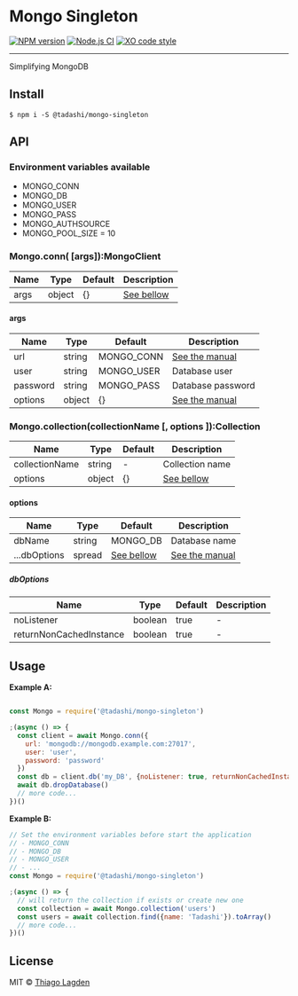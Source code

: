# Mongo Singleton

[![NPM version][npm-img]][npm]
[![Node.js CI][ci-img]][ci]
[![XO code style][xo-img]][xo]


[npm-img]:         https://img.shields.io/npm/v/@tadashi/mongo-singleton.svg
[npm]:             https://www.npmjs.com/package/@tadashi/mongo-singleton
[ci-img]:          https://github.com/lagden/mongo-singleton/workflows/Node.js%20CI/badge.svg
[ci]:              https://github.com/lagden/mongo-singleton/actions?query=workflow%3A%22Node.js+CI%22
[xo-img]:          https://img.shields.io/badge/code_style-XO-5ed9c7.svg
[xo]:              https://github.com/sindresorhus/xo

-----

Simplifying MongoDB

## Install

```
$ npm i -S @tadashi/mongo-singleton
```


## API

### Environment variables available

- MONGO_CONN
- MONGO_DB
- MONGO_USER
- MONGO_PASS
- MONGO_AUTHSOURCE
- MONGO_POOL_SIZE = 10

### Mongo.conn( \[args\]):MongoClient

Name        | Type                 | Default           | Description
----------- | -------------------- | ----------------- | ------------
args        | object               | {}                | [See bellow](#args)


#### args

Name        | Type                 | Default           | Description
----------- | -------------------- | ----------------- | ------------
url         | string               | MONGO_CONN        | [See the manual](https://docs.mongodb.com/manual/reference/connection-string/)
user        | string               | MONGO_USER        | Database user
password    | string               | MONGO_PASS        | Database password
options     | object               | {}                | [See the manual](https://mongodb.github.io/node-mongodb-native/3.6/api/MongoClient.html#.connect)


### Mongo.collection(collectionName \[, options \]):Collection

Name           | Type                 | Default        | Description
-------------- | -------------------- | -------------- | ------------
collectionName | string               | -              | Collection name
options        | object               | {}             | [See bellow](#options)


#### options

Name          | Type          | Default                  | Description
------------- | ------------- | ------------------------ | ------------
dbName        | string        | MONGO_DB                 | Database name
...dbOptions  | spread        | [See bellow](#dbOptions) | [See the manual](https://mongodb.github.io/node-mongodb-native/3.6/api/MongoClient.html#db)


##### dbOptions

Name                    | Type         | Default    | Description
----------------------- | ------------ | ---------- | ------------
noListener              | boolean      | true       | -
returnNonCachedInstance | boolean      | true       | -


## Usage

**Example A:**

```js

const Mongo = require('@tadashi/mongo-singleton')

;(async () => {
  const client = await Mongo.conn({
    url: 'mongodb://mongodb.example.com:27017',
    user: 'user',
    password: 'password'
  })
  const db = client.db('my_DB', {noListener: true, returnNonCachedInstance: true})
  await db.dropDatabase()
  // more code...
})()

```

**Example B:**

```js
// Set the environment variables before start the application
// - MONGO_CONN
// - MONGO_DB
// - MONGO_USER
// - ...
const Mongo = require('@tadashi/mongo-singleton')

;(async () => {
  // will return the collection if exists or create new one
  const collection = await Mongo.collection('users')
  const users = await collection.find({name: 'Tadashi'}).toArray()
  // more code...
})()

```


## License

MIT © [Thiago Lagden](https://github.com/lagden)
